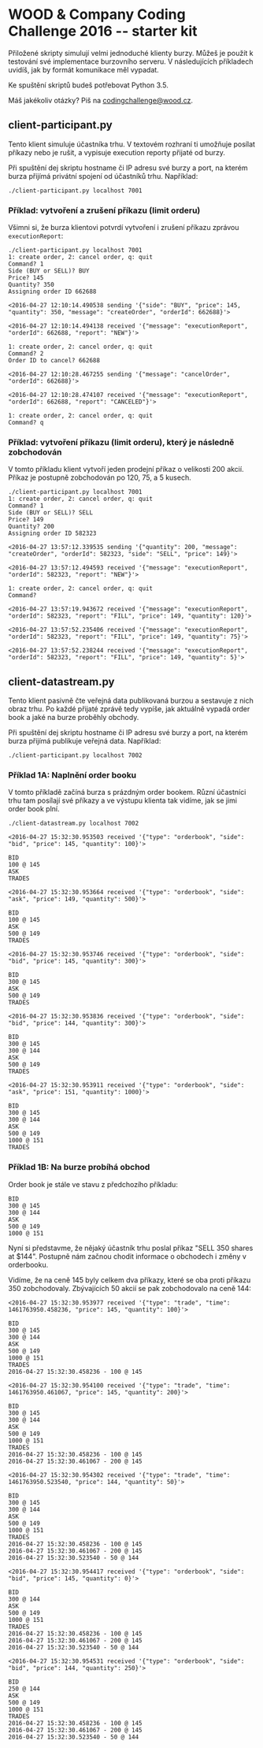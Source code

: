 # WOOD & Company Coding Challenge 2016 -- starter kit

Přiložené skripty simulují velmi jednoduché klienty burzy. Můžeš je použít k testování své implementace burzovního serveru. V následujících příkladech uvidíš, jak by formát komunikace měl vypadat.

Ke spuštění skriptů budeš potřebovat Python 3.5.

Máš jakékoliv otázky? Piš na [codingchallenge@wood.cz](mailto:codingchallenge@wood.cz).

## client-participant.py

Tento klient simuluje účastníka trhu. V textovém rozhraní ti umožňuje posílat příkazy nebo je rušit, a vypisuje execution reporty přijaté od burzy.

Při spuštění dej skriptu hostname či IP adresu své burzy a port, na kterém burza přijímá privátní spojení od účastníků trhu. Například:

```
./client-participant.py localhost 7001
```

### Příklad: vytvoření a zrušení příkazu (limit orderu)
Všimni si, že burza klientovi potvrdí vytvoření i zrušení příkazu zprávou `executionReport`:

```
./client-participant.py localhost 7001
1: create order, 2: cancel order, q: quit
Command? 1
Side (BUY or SELL)? BUY
Price? 145
Quantity? 350
Assigning order ID 662688

<2016-04-27 12:10:14.490538 sending '{"side": "BUY", "price": 145, "quantity": 350, "message": "createOrder", "orderId": 662688}'>

<2016-04-27 12:10:14.494138 received '{"message": "executionReport", "orderId": 662688, "report": "NEW"}'>

1: create order, 2: cancel order, q: quit
Command? 2
Order ID to cancel? 662688

<2016-04-27 12:10:28.467255 sending '{"message": "cancelOrder", "orderId": 662688}'>

<2016-04-27 12:10:28.474107 received '{"message": "executionReport", "orderId": 662688, "report": "CANCELED"}'>

1: create order, 2: cancel order, q: quit
Command? q
```

### Příklad: vytvoření příkazu (limit orderu), který je následně zobchodován

V tomto příkladu klient vytvoří jeden prodejní příkaz o velikosti 200 akcií. Příkaz je postupně zobchodován po 120, 75, a 5 kusech.

```
./client-participant.py localhost 7001
1: create order, 2: cancel order, q: quit
Command? 1
Side (BUY or SELL)? SELL
Price? 149
Quantity? 200
Assigning order ID 582323

<2016-04-27 13:57:12.339535 sending '{"quantity": 200, "message": "createOrder", "orderId": 582323, "side": "SELL", "price": 149}'>

<2016-04-27 13:57:12.494593 received '{"message": "executionReport", "orderId": 582323, "report": "NEW"}'>

1: create order, 2: cancel order, q: quit
Command?

<2016-04-27 13:57:19.943672 received '{"message": "executionReport", "orderId": 582323, "report": "FILL", "price": 149, "quantity": 120}'>

<2016-04-27 13:57:52.235406 received '{"message": "executionReport", "orderId": 582323, "report": "FILL", "price": 149, "quantity": 75}'>

<2016-04-27 13:57:52.238244 received '{"message": "executionReport", "orderId": 582323, "report": "FILL", "price": 149, "quantity": 5}'>
```


## client-datastream.py
Tento klient pasivně čte veřejná data publikovaná burzou a sestavuje z nich obraz trhu. Po každé přijaté zprávě tedy vypíše, jak aktuálně vypadá order book a jaké na burze proběhly obchody.

Při spuštění dej skriptu hostname či IP adresu své burzy a port, na kterém burza přijímá publikuje veřejná data. Například:

```
./client-participant.py localhost 7002
```

### Příklad 1A: Naplnění order booku

V tomto příkladě začíná burza s prázdným order bookem. Různí účastníci trhu tam posílají své příkazy a ve výstupu klienta tak vidíme, jak se jimi order book plní.

```
./client-datastream.py localhost 7002

<2016-04-27 15:32:30.953503 received '{"type": "orderbook", "side": "bid", "price": 145, "quantity": 100}'>

BID
100 @ 145
ASK
TRADES

<2016-04-27 15:32:30.953664 received '{"type": "orderbook", "side": "ask", "price": 149, "quantity": 500}'>

BID
100 @ 145
ASK
500 @ 149
TRADES

<2016-04-27 15:32:30.953746 received '{"type": "orderbook", "side": "bid", "price": 145, "quantity": 300}'>

BID
300 @ 145
ASK
500 @ 149
TRADES

<2016-04-27 15:32:30.953836 received '{"type": "orderbook", "side": "bid", "price": 144, "quantity": 300}'>

BID
300 @ 145
300 @ 144
ASK
500 @ 149
TRADES

<2016-04-27 15:32:30.953911 received '{"type": "orderbook", "side": "ask", "price": 151, "quantity": 1000}'>

BID
300 @ 145
300 @ 144
ASK
500 @ 149
1000 @ 151
TRADES
```

### Příklad 1B: Na burze probíhá obchod
Order book je stále ve stavu z předchozího příkladu:

```
BID
300 @ 145
300 @ 144
ASK
500 @ 149
1000 @ 151
```

Nyní si představme, že nějaký účastník trhu poslal příkaz "SELL 350 shares at $144". Postupně nám začnou chodit informace o obchodech i změny v orderbooku.

Vidíme, že na ceně 145 byly celkem dva příkazy, které se oba proti příkazu 350 zobchodovaly. Zbývajících 50 akcií se pak zobchodovalo na ceně 144:

```
<2016-04-27 15:32:30.953977 received '{"type": "trade", "time": 1461763950.458236, "price": 145, "quantity": 100}'>

BID
300 @ 145
300 @ 144
ASK
500 @ 149
1000 @ 151
TRADES
2016-04-27 15:32:30.458236 - 100 @ 145

<2016-04-27 15:32:30.954100 received '{"type": "trade", "time": 1461763950.461067, "price": 145, "quantity": 200}'>

BID
300 @ 145
300 @ 144
ASK
500 @ 149
1000 @ 151
TRADES
2016-04-27 15:32:30.458236 - 100 @ 145
2016-04-27 15:32:30.461067 - 200 @ 145

<2016-04-27 15:32:30.954302 received '{"type": "trade", "time": 1461763950.523540, "price": 144, "quantity": 50}'>

BID
300 @ 145
300 @ 144
ASK
500 @ 149
1000 @ 151
TRADES
2016-04-27 15:32:30.458236 - 100 @ 145
2016-04-27 15:32:30.461067 - 200 @ 145
2016-04-27 15:32:30.523540 - 50 @ 144

<2016-04-27 15:32:30.954417 received '{"type": "orderbook", "side": "bid", "price": 145, "quantity": 0}'>

BID
300 @ 144
ASK
500 @ 149
1000 @ 151
TRADES
2016-04-27 15:32:30.458236 - 100 @ 145
2016-04-27 15:32:30.461067 - 200 @ 145
2016-04-27 15:32:30.523540 - 50 @ 144

<2016-04-27 15:32:30.954531 received '{"type": "orderbook", "side": "bid", "price": 144, "quantity": 250}'>

BID
250 @ 144
ASK
500 @ 149
1000 @ 151
TRADES
2016-04-27 15:32:30.458236 - 100 @ 145
2016-04-27 15:32:30.461067 - 200 @ 145
2016-04-27 15:32:30.523540 - 50 @ 144

```
